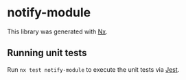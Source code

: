 # notify-module

This library was generated with [Nx](https://nx.dev).

## Running unit tests

Run `nx test notify-module` to execute the unit tests via [Jest](https://jestjs.io).
